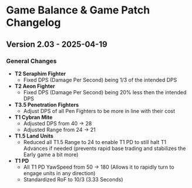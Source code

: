 # Game Balance & Game Patch Changelog

## Version 2.03 - 2025-04-19
### General Changes
- **T2 Seraphim Fighter**
    - Fixed DPS (Damage Per Second) being 1/3 of the intended DPS
- **T2 Aeon Fighter**
    - Fixed DPS (Damage Per Second) being 20% less then the intended DPS
- **T3.5 Penetration Fighters**
    - Adjust DPS of all Pen Fighters to be more in line with their cost
- **T1 Cybran Mite**
    - Adjusted DPS from 40 -> 28
    - Adjusted Range from 24 -> 21
- **T1.5 Land Units**
    - Reduced all T1.5 Range to 24 to enable T1 PD to still halt T1 Advances if needed (prevents rapid base trading and stabilizes the Early game a bit more)
- **T1 PD**
    - All T1 PD YawSpeed from 50 -> 180 (Allows it to rapidly turn to engage units in any direction)
    - Standardized RoF to 10/3 (3.33 Seconds)
